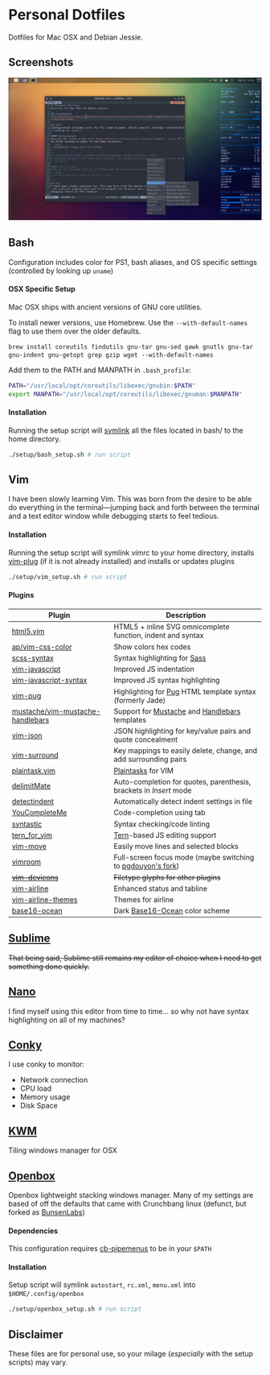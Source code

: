 # Personal Dotfiles
Dotfiles for Mac OSX and Debian Jessie.

## Screenshots
![Screenshot of Xavier's Debian desktop with Conky and Vim Running](./img/debian_screenshot.png?raw=true)

## Bash
Configuration includes color for PS1, bash aliases, and OS specific settings (controlled by looking up `uname`)

#### OSX Specific Setup
Mac OSX ships with ancient versions of GNU core utilities.

To install newer versions, use Homebrew. Use the `--with-default-names` flag to use them over the older defaults.
```
brew install coreutils findutils gnu-tar gnu-sed gawk gnutls gnu-tar gnu-indent gnu-getopt grep gzip wget --with-default-names
```

Add them to the PATH and MANPATH in `.bash_profile`:
```sh
PATH="/usr/local/opt/coreutils/libexec/gnubin:$PATH"
export MANPATH="/usr/local/opt/coreutils/libexec/gnuman:$MANPATH"
```
#### Installation
Running the setup script will [symlink](https://en.wikipedia.org/wiki/Symbolic_link) all the files located in bash/ to the home directory.
```bash
./setup/bash_setup.sh # run script
```
<!--
## [Terminator](http://gnometerminator.blogspot.com/p/introduction.html)
A terminal emulator with some nice features like window splitting and dropping files to get the path

#### Installation
Sets up the terminal with no scrollbar and the base16-ocean dark colorscheme
```bash
./setup/terminator_setup.sh # run script
```
-->
## Vim
I have been slowly learning Vim. This was born from the desire to be able do everything in the terminal—jumping back and forth between the terminal and a text editor window while debugging starts to feel tedious.

#### Installation
Running the setup script will symlink _vimrc_ to your home directory, installs [vim-plug](https://github.com/junegunn/vim-plug) (if it is not already installed) and installs or updates plugins
```bash
./setup/vim_setup.sh # run script
```

#### Plugins
Plugin | Description
------ | -----------
[html5.vim](https://github.com/othree/html5.vim) | HTML5 + inline SVG omnicomplete function, indent and syntax
[ap/vim-css-color](http://github.com/skammer/vim-css-color) | Show colors hex codes
[scss-syntax](http://github.com/cakebaker/scss-syntax.vim) | Syntax highlighting for [Sass](http://sass-lang.com)
[vim-javascript](https://github.com/pangloss/vim-javascript) | Improved JS indentation
[vim-javascript-syntax](https://github.com/jelera/vim-javascript-syntax) | Improved JS syntax highlighting
[vim-pug](https://github.com/digitaltoad/vim-pug) | Highlighting for [Pug](http://jade-lang.com/) HTML template syntax (formerly Jade)
[mustache/vim-mustache-handlebars](https://github.com/mustache/vim-mustache-handlebars) | Support for [Mustache](http://mustache.github.io/) and [Handlebars](http://handlebarsjs.com/) templates
[vim-json](https://github.com/elzr/vim-json) | JSON highlighting for key/value pairs and quote concealment
[vim-surround](https://github.com/tpope/vim-surround) | Key mappings to easily delete, change, and add surrounding pairs
[plaintask.vim](https://github.com/elentok/plaintasks.vim) | [Plaintasks](https://github.com/aziz/PlainTasks) for VIM
[delimitMate](https://github.com/Raimondi/delimitMate) | Auto-completion for quotes, parenthesis, brackets in _Insert_ mode
[detectindent](https://github.com/ciaranm/detectindent) | Automatically detect indent settings in file
[YouCompleteMe](https://github.com/Valloric/YouCompleteMe) | Code-completion using tab
[syntastic](https://github.com/scrooloose/syntastic) | Syntax checking/code linting
[tern_for_vim](https://github.com/marijnh/tern_for_vim) | [Tern](http://ternjs.net/)-based JS editing support
[vim-move](https://github.com/matze/vim-move) | Easily move lines and selected blocks
[vimroom](https://github.com/mikewest/vimroom) | Full-screen focus mode (maybe switching to [pgdouyon's fork](https://github.com/pgdouyon/vimroom))
~~[vim-devicons](https://github.com/ryanoasis/vim-devicons)~~ | ~~Filetype glyphs for other plugins~~
[vim-airline](https://github.com/vim-airline/vim-airline) | Enhanced status and tabline
[vim-airline-themes](https://github.com/vim-airline/vim-airline-themes) | Themes for airline
[base16-ocean](https://github.com/chriskempson/base16-vim) | Dark [Base16-Ocean](http://chriskempson.github.io/base16/#ocean) color scheme

## [Sublime](http://www.sublimetext.com/)
~~That being said, Sublime still remains my editor of choice when I need to get something done quickly.~~

## [Nano](http://nano-editor.org/)
I find myself using this editor from time to time... so why not have syntax highlighting on all of my machines?

## [Conky](https://github.com/brndnmtthws/conky)
I use conky to monitor:
* Network connection
* CPU load
* Memory usage
* Disk Space

## [KWM](https://github.com/koekeishiya/kwm)
Tiling windows manager for OSX

## [Openbox](http://openbox.org/wiki/Main_Page)
Openbox lightweight stacking windows manager. Many of my settings are based of off the defaults that came with Crunchbang linux (defunct, but forked as [BunsenLabs](https://www.bunsenlabs.org/))

#### Dependencies
This configuration requires [cb-pipemenus](https://github.com/gearge/cb-pipemenus) to be in your `$PATH`

#### Installation
Setup script will symlink `autostart`, `rc.xml`, `menu.xml` into `$HOME/.config/openbox`
```bash
./setup/openbox_setup.sh # run script
```

## Disclaimer
These files are for personal use, so your milage (_especially_ with the setup scripts) may vary.
